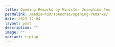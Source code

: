 ```yaml
---
title: Opening Remarks by Minister Josephine Teo
permalink: /media-hub/speeches/opening-remarks/
date: 2023-12-04
layout: post
description: ""
image: ""
variant: tiptap
---
```

